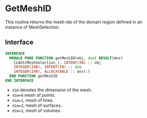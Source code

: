 # GetMeshID

This routine returns the mesh-ids of the domain region defined in an instance of MeshSelection.

## Interface

```fortran
INTERFACE
  MODULE PURE FUNCTION getMeshID(obj, dim) RESULT(Ans)
    CLASS(MeshSelection_), INTENT(IN) :: obj
    INTEGER(I4B), INTENT(IN) :: dim
    INTEGER(I4B), ALLOCATABLE :: ans(:)
  END FUNCTION getMeshID
END INTERFACE
```

- `dim` denotes the dimension of the mesh.
- `dim=0` mesh of points.
- `dim=1`, mesh of lines.
- `dim=2`, mesh of surfaces.
- `dim=3`, mesh of volumes.
